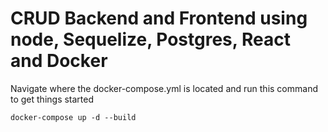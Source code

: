 # CRUD Backend and Frontend using node, Sequelize, Postgres, React and  Docker

Navigate where the docker-compose.yml is located and run this command to get things started
```
docker-compose up -d --build
```

